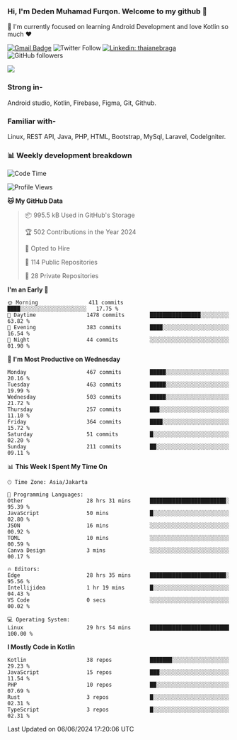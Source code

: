 ### Hi, I'm Deden Muhamad Furqon. Welcome to my github 👋

<!--
**furqoncreative/furqoncreative** is a ✨ _special_ ✨ repository because its `README.md` (this file) appears on your GitHub profile.

Here are some ideas to get you started:

- 🔭 I’m currently working on ...
- 👯 I’m looking to collaborate on ...
- 🤔 I’m looking for help with ...
- 💬 Ask me about ...
- 📫 How to reach me: ...
- 😄 Pronouns: ...
- ⚡ Fun fact: ...
-->

  🌱 I'm currently focused on learning Android Development and love Kotlin so much ❤ 

[![Gmail Badge](https://img.shields.io/badge/-furqoncreative24@gmail.com-c14438?style=flat-square&logo=Gmail&logoColor=white&link=mailto:furqoncreative24@gmail.com)](mailto:furqoncreative24@gmail.com)
![Twitter Follow](https://img.shields.io/twitter/follow/furqoncreative?label=Follow)
[![Linkedin: thaianebraga](https://img.shields.io/badge/-Deden_Muhamad_Furqon-blue?style=flat-square&logo=Linkedin&logoColor=white&link=https://www.linkedin.com/in/anmol-p-singh/)](https://www.linkedin.com/in/furqoncreative/)
![GitHub followers](https://img.shields.io/github/followers/furqoncreative?label=Follow&style=social)

<img src="https://github-readme-stats.sera5-dev.vercel.app/api?username=furqoncreative&hide=stars&show_icons=true&count_private=true&include_all_commits=true&title_color=#008080&icon_color=#008080&hide_border=true" width="">

### Strong in-

Android studio, Kotlin, Firebase, Figma, Git, Github.

### Familiar with-
Linux, REST API, Java, PHP, HTML, Bootstrap, MySql, Laravel, CodeIgniter.

### 📊 Weekly development breakdown

<!--START_SECTION:waka-->
![Code Time](http://img.shields.io/badge/Code%20Time-2%2C386%20hrs%2021%20mins-blue)

![Profile Views](http://img.shields.io/badge/Profile%20Views-0-blue)

**🐱 My GitHub Data** 

> 📦 995.5 kB Used in GitHub's Storage 
 > 
> 🏆 502 Contributions in the Year 2024
 > 
> 💼 Opted to Hire
 > 
> 📜 114 Public Repositories 
 > 
> 🔑 28 Private Repositories 
 > 
**I'm an Early 🐤** 

```text
🌞 Morning                411 commits         ████░░░░░░░░░░░░░░░░░░░░░   17.75 % 
🌆 Daytime                1478 commits        ████████████████░░░░░░░░░   63.82 % 
🌃 Evening                383 commits         ████░░░░░░░░░░░░░░░░░░░░░   16.54 % 
🌙 Night                  44 commits          ░░░░░░░░░░░░░░░░░░░░░░░░░   01.90 % 
```
📅 **I'm Most Productive on Wednesday** 

```text
Monday                   467 commits         █████░░░░░░░░░░░░░░░░░░░░   20.16 % 
Tuesday                  463 commits         █████░░░░░░░░░░░░░░░░░░░░   19.99 % 
Wednesday                503 commits         █████░░░░░░░░░░░░░░░░░░░░   21.72 % 
Thursday                 257 commits         ███░░░░░░░░░░░░░░░░░░░░░░   11.10 % 
Friday                   364 commits         ████░░░░░░░░░░░░░░░░░░░░░   15.72 % 
Saturday                 51 commits          █░░░░░░░░░░░░░░░░░░░░░░░░   02.20 % 
Sunday                   211 commits         ██░░░░░░░░░░░░░░░░░░░░░░░   09.11 % 
```


📊 **This Week I Spent My Time On** 

```text
🕑︎ Time Zone: Asia/Jakarta

💬 Programming Languages: 
Other                    28 hrs 31 mins      ████████████████████████░   95.39 % 
JavaScript               50 mins             █░░░░░░░░░░░░░░░░░░░░░░░░   02.80 % 
JSON                     16 mins             ░░░░░░░░░░░░░░░░░░░░░░░░░   00.92 % 
TOML                     10 mins             ░░░░░░░░░░░░░░░░░░░░░░░░░   00.59 % 
Canva Design             3 mins              ░░░░░░░░░░░░░░░░░░░░░░░░░   00.17 % 

🔥 Editors: 
Edge                     28 hrs 35 mins      ████████████████████████░   95.56 % 
Intellijidea             1 hr 19 mins        █░░░░░░░░░░░░░░░░░░░░░░░░   04.43 % 
VS Code                  0 secs              ░░░░░░░░░░░░░░░░░░░░░░░░░   00.02 % 

💻 Operating System: 
Linux                    29 hrs 54 mins      █████████████████████████   100.00 % 
```

**I Mostly Code in Kotlin** 

```text
Kotlin                   38 repos            ███████░░░░░░░░░░░░░░░░░░   29.23 % 
JavaScript               15 repos            ███░░░░░░░░░░░░░░░░░░░░░░   11.54 % 
PHP                      10 repos            ██░░░░░░░░░░░░░░░░░░░░░░░   07.69 % 
Rust                     3 repos             █░░░░░░░░░░░░░░░░░░░░░░░░   02.31 % 
TypeScript               3 repos             █░░░░░░░░░░░░░░░░░░░░░░░░   02.31 % 
```




 Last Updated on 06/06/2024 17:20:06 UTC
<!--END_SECTION:waka-->
